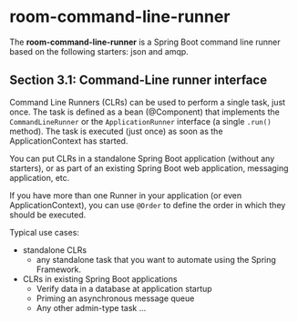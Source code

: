 # room-command-line-runner

The **room-command-line-runner** is a Spring Boot command line runner based on the following starters: json and amqp.

## Section 3.1: Command-Line runner interface

Command Line Runners (CLRs) can be used to perform a single task, just once.
The task is defined as a bean (@Component) that implements the `CommandLineRunner` or the `ApplicationRunner` interface
(a single `.run()` method). The task is executed (just once) as soon as the ApplicationContext has started.

You can put CLRs in a standalone Spring Boot application (without any starters), or as part of an existing 
Spring Boot web application, messaging application, etc.

If you have more than one Runner in your application (or even ApplicationContext), you can use `@Order` to define the order in which they should be executed.

Typical use cases: 
* standalone CLRs
  - any standalone task that you want to automate using the Spring Framework.
* CLRs in existing Spring Boot applications
  - Verify data in a database at application startup
  - Priming an asynchronous message queue
  - Any other admin-type task ...

